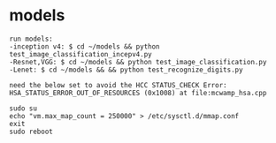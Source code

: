 # models
    run models:
    -inception v4: $ cd ~/models && python test_image_classification_incepv4.py
    -Resnet,VGG: $ cd ~/models && python test_image_classification.py
    -Lenet: $ cd ~/models && && python test_recognize_digits.py

    need the below set to avoid the HCC STATUS_CHECK Error: HSA_STATUS_ERROR_OUT_OF_RESOURCES (0x1008) at file:mcwamp_hsa.cpp

    sudo su
    echo "vm.max_map_count = 250000" > /etc/sysctl.d/mmap.conf
    exit
    sudo reboot
